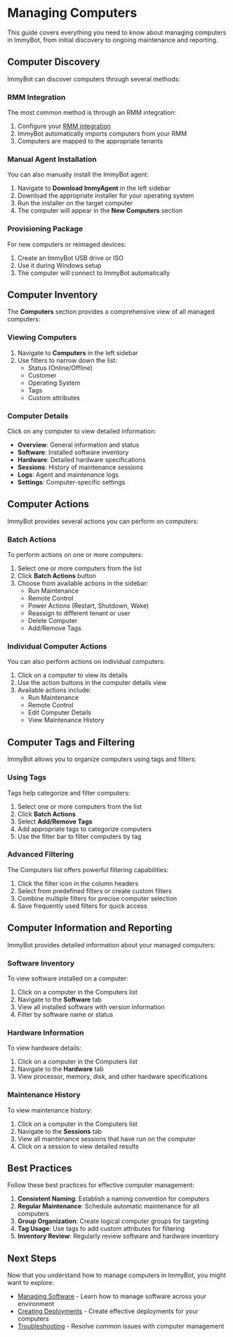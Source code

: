 # Managing Computers

This guide covers everything you need to know about managing computers in ImmyBot, from initial discovery to ongoing maintenance and reporting.

## Computer Discovery

ImmyBot can discover computers through several methods:

### RMM Integration

The most common method is through an RMM integration:

1. Configure your [RMM integration](./integration-overview.md)
2. ImmyBot automatically imports computers from your RMM
3. Computers are mapped to the appropriate tenants

### Manual Agent Installation

You can also manually install the ImmyBot agent:

1. Navigate to **Download ImmyAgent** in the left sidebar
2. Download the appropriate installer for your operating system
3. Run the installer on the target computer
4. The computer will appear in the **New Computers** section

### Provisioning Package

For new computers or reimaged devices:

1. Create an ImmyBot USB drive or ISO
2. Use it during Windows setup
3. The computer will connect to ImmyBot automatically

## Computer Inventory

The **Computers** section provides a comprehensive view of all managed computers:

### Viewing Computers

1. Navigate to **Computers** in the left sidebar
2. Use filters to narrow down the list:
   - Status (Online/Offline)
   - Customer
   - Operating System
   - Tags
   - Custom attributes

### Computer Details

Click on any computer to view detailed information:

- **Overview**: General information and status
- **Software**: Installed software inventory
- **Hardware**: Detailed hardware specifications
- **Sessions**: History of maintenance sessions
- **Logs**: Agent and maintenance logs
- **Settings**: Computer-specific settings

## Computer Actions

ImmyBot provides several actions you can perform on computers:

### Batch Actions

To perform actions on one or more computers:

1. Select one or more computers from the list
2. Click **Batch Actions** button
3. Choose from available actions in the sidebar:
   - Run Maintenance
   - Remote Control
   - Power Actions (Restart, Shutdown, Wake)
   - Reassign to different tenant or user
   - Delete Computer
   - Add/Remove Tags

### Individual Computer Actions

You can also perform actions on individual computers:

1. Click on a computer to view its details
2. Use the action buttons in the computer details view
3. Available actions include:
   - Run Maintenance
   - Remote Control
   - Edit Computer Details
   - View Maintenance History

## Computer Tags and Filtering

ImmyBot allows you to organize computers using tags and filters:

### Using Tags

Tags help categorize and filter computers:

1. Select one or more computers from the list
2. Click **Batch Actions**
3. Select **Add/Remove Tags**
4. Add appropriate tags to categorize computers
5. Use the filter bar to filter computers by tag

### Advanced Filtering

The Computers list offers powerful filtering capabilities:

1. Click the filter icon in the column headers
2. Select from predefined filters or create custom filters
3. Combine multiple filters for precise computer selection
4. Save frequently used filters for quick access

## Computer Information and Reporting

ImmyBot provides detailed information about your managed computers:

### Software Inventory

To view software installed on a computer:

1. Click on a computer in the Computers list
2. Navigate to the **Software** tab
3. View all installed software with version information
4. Filter by software name or status

### Hardware Information

To view hardware details:

1. Click on a computer in the Computers list
2. Navigate to the **Hardware** tab
3. View processor, memory, disk, and other hardware specifications

### Maintenance History

To view maintenance history:

1. Click on a computer in the Computers list
2. Navigate to the **Sessions** tab
3. View all maintenance sessions that have run on the computer
4. Click on a session to view detailed results

## Best Practices

Follow these best practices for effective computer management:

1. **Consistent Naming**: Establish a naming convention for computers
2. **Regular Maintenance**: Schedule automatic maintenance for all computers
3. **Group Organization**: Create logical computer groups for targeting
4. **Tag Usage**: Use tags to add custom attributes for filtering
5. **Inventory Review**: Regularly review software and hardware inventory

## Next Steps

Now that you understand how to manage computers in ImmyBot, you might want to explore:

- [Managing Software](./managing-software.md) - Learn how to manage software across your environment
- [Creating Deployments](./creating-deployments.md) - Create effective deployments for your computers
- [Troubleshooting](./troubleshooting.md) - Resolve common issues with computer management

